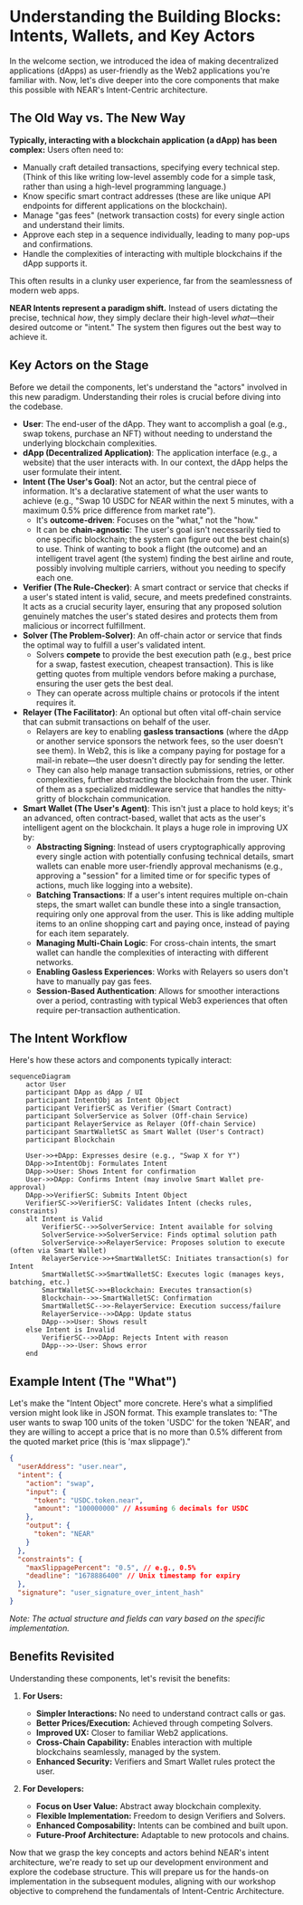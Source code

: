 # Understanding the Building Blocks: Intents, Wallets, and Key Actors

In the welcome section, we introduced the idea of making decentralized applications (dApps) as user-friendly as the Web2 applications you're familiar with. Now, let's dive deeper into the core components that make this possible with NEAR's Intent-Centric architecture.

## The Old Way vs. The New Way

**Typically, interacting with a blockchain application (a dApp) has been complex:** Users often need to:

- Manually craft detailed transactions, specifying every technical step. (Think of this like writing low-level assembly code for a simple task, rather than using a high-level programming language.)
- Know specific smart contract addresses (these are like unique API endpoints for different applications on the blockchain).
- Manage "gas fees" (network transaction costs) for every single action and understand their limits.
- Approve each step in a sequence individually, leading to many pop-ups and confirmations.
- Handle the complexities of interacting with multiple blockchains if the dApp supports it.

This often results in a clunky user experience, far from the seamlessness of modern web apps.

**NEAR Intents represent a paradigm shift.** Instead of users dictating the precise, technical _how_, they simply declare their high-level _what_—their desired outcome or "intent." The system then figures out the best way to achieve it.

## Key Actors on the Stage

Before we detail the components, let's understand the "actors" involved in this new paradigm. Understanding their roles is crucial before diving into the codebase.

- **User**: The end-user of the dApp. They want to accomplish a goal (e.g., swap tokens, purchase an NFT) without needing to understand the underlying blockchain complexities.
- **dApp (Decentralized Application)**: The application interface (e.g., a website) that the user interacts with. In our context, the dApp helps the user formulate their intent.
- **Intent (The User's Goal)**: Not an actor, but the central piece of information. It's a declarative statement of what the user wants to achieve (e.g., "Swap 10 USDC for NEAR within the next 5 minutes, with a maximum 0.5% price difference from market rate").
  - It's **outcome-driven**: Focuses on the "what," not the "how."
  - It can be **chain-agnostic**: The user's goal isn't necessarily tied to one specific blockchain; the system can figure out the best chain(s) to use. Think of wanting to book a flight (the outcome) and an intelligent travel agent (the system) finding the best airline and route, possibly involving multiple carriers, without you needing to specify each one.
- **Verifier (The Rule-Checker)**: A smart contract or service that checks if a user's stated intent is valid, secure, and meets predefined constraints. It acts as a crucial security layer, ensuring that any proposed solution genuinely matches the user's stated desires and protects them from malicious or incorrect fulfillment.
- **Solver (The Problem-Solver)**: An off-chain actor or service that finds the optimal way to fulfill a user's validated intent.
  - Solvers **compete** to provide the best execution path (e.g., best price for a swap, fastest execution, cheapest transaction). This is like getting quotes from multiple vendors before making a purchase, ensuring the user gets the best deal.
  - They can operate across multiple chains or protocols if the intent requires it.
- **Relayer (The Facilitator)**: An optional but often vital off-chain service that can submit transactions on behalf of the user.
  - Relayers are key to enabling **gasless transactions** (where the dApp or another service sponsors the network fees, so the user doesn't see them). In Web2, this is like a company paying for postage for a mail-in rebate—the user doesn't directly pay for sending the letter.
  - They can also help manage transaction submissions, retries, or other complexities, further abstracting the blockchain from the user. Think of them as a specialized middleware service that handles the nitty-gritty of blockchain communication.
- **Smart Wallet (The User's Agent)**: This isn't just a place to hold keys; it's an advanced, often contract-based, wallet that acts as the user's intelligent agent on the blockchain. It plays a huge role in improving UX by:
  - **Abstracting Signing**: Instead of users cryptographically approving every single action with potentially confusing technical details, smart wallets can enable more user-friendly approval mechanisms (e.g., approving a "session" for a limited time or for specific types of actions, much like logging into a website).
  - **Batching Transactions**: If a user's intent requires multiple on-chain steps, the smart wallet can bundle these into a single transaction, requiring only one approval from the user. This is like adding multiple items to an online shopping cart and paying once, instead of paying for each item separately.
  - **Managing Multi-Chain Logic**: For cross-chain intents, the smart wallet can handle the complexities of interacting with different networks.
  - **Enabling Gasless Experiences**: Works with Relayers so users don't have to manually pay gas fees.
  - **Session-Based Authentication**: Allows for smoother interactions over a period, contrasting with typical Web3 experiences that often require per-transaction authentication.

## The Intent Workflow

Here's how these actors and components typically interact:

```mermaid
sequenceDiagram
    actor User
    participant DApp as dApp / UI
    participant IntentObj as Intent Object
    participant VerifierSC as Verifier (Smart Contract)
    participant SolverService as Solver (Off-chain Service)
    participant RelayerService as Relayer (Off-chain Service)
    participant SmartWalletSC as Smart Wallet (User's Contract)
    participant Blockchain

    User->>+DApp: Expresses desire (e.g., "Swap X for Y")
    DApp->>IntentObj: Formulates Intent
    DApp->>User: Shows Intent for confirmation
    User->>DApp: Confirms Intent (may involve Smart Wallet pre-approval)
    DApp->>VerifierSC: Submits Intent Object
    VerifierSC->>VerifierSC: Validates Intent (checks rules, constraints)
    alt Intent is Valid
        VerifierSC-->>SolverService: Intent available for solving
        SolverService->>SolverService: Finds optimal solution path
        SolverService->>RelayerService: Proposes solution to execute (often via Smart Wallet)
        RelayerService->>+SmartWalletSC: Initiates transaction(s) for Intent
        SmartWalletSC->>SmartWalletSC: Executes logic (manages keys, batching, etc.)
        SmartWalletSC->>+Blockchain: Executes transaction(s)
        Blockchain-->>-SmartWalletSC: Confirmation
        SmartWalletSC-->>-RelayerService: Execution success/failure
        RelayerService-->>DApp: Update status
        DApp-->>User: Shows result
    else Intent is Invalid
        VerifierSC-->>DApp: Rejects Intent with reason
        DApp-->>-User: Shows error
    end
```

## Example Intent (The "What")

Let's make the "Intent Object" more concrete. Here's what a simplified version might look like in JSON format.
This example translates to: "The user wants to swap 100 units of the token 'USDC' for the token 'NEAR', and they are willing to accept a price that is no more than 0.5% different from the quoted market price (this is 'max slippage')."

```json
{
  "userAddress": "user.near",
  "intent": {
    "action": "swap",
    "input": {
      "token": "USDC.token.near",
      "amount": "100000000" // Assuming 6 decimals for USDC
    },
    "output": {
      "token": "NEAR"
    }
  },
  "constraints": {
    "maxSlippagePercent": "0.5", // e.g., 0.5%
    "deadline": "1678886400" // Unix timestamp for expiry
  },
  "signature": "user_signature_over_intent_hash"
}
```

_Note: The actual structure and fields can vary based on the specific implementation._

## Benefits Revisited

Understanding these components, let's revisit the benefits:

1.  **For Users:**

    - **Simpler Interactions:** No need to understand contract calls or gas.
    - **Better Prices/Execution:** Achieved through competing Solvers.
    - **Improved UX:** Closer to familiar Web2 applications.
    - **Cross-Chain Capability:** Enables interaction with multiple blockchains seamlessly, managed by the system.
    - **Enhanced Security:** Verifiers and Smart Wallet rules protect the user.

2.  **For Developers:**
    - **Focus on User Value:** Abstract away blockchain complexity.
    - **Flexible Implementation:** Freedom to design Verifiers and Solvers.
    - **Enhanced Composability:** Intents can be combined and built upon.
    - **Future-Proof Architecture:** Adaptable to new protocols and chains.

Now that we grasp the key concepts and actors behind NEAR's intent architecture, we're ready to set up our development environment and explore the codebase structure. This will prepare us for the hands-on implementation in the subsequent modules, aligning with our workshop objective to comprehend the fundamentals of Intent-Centric Architecture.
